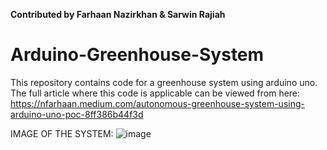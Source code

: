 **Contributed by Farhaan Nazirkhan & Sarwin Rajiah**
# Arduino-Greenhouse-System
This repository contains code for a greenhouse system using arduino uno. The full article where this code is applicable can be viewed from here: https://nfarhaan.medium.com/autonomous-greenhouse-system-using-arduino-uno-poc-8ff386b44f3d

IMAGE OF THE SYSTEM:
![image](https://user-images.githubusercontent.com/96138084/229288279-44a981ee-ff24-4e93-a88d-67dabced903e.png)

